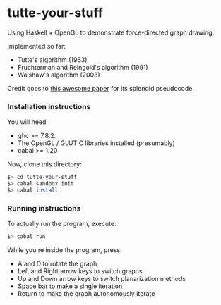 # tutte-your-stuff

Using Haskell + OpenGL to demonstrate force-directed graph drawing.

Implemented so far:
* Tutte's algorithm (1963)
* Fruchterman and Reingold's algorithm (1991)
* Walshaw's algorithm (2003)

Credit goes to [this awesome paper] for its splendid pseudocode.

### Installation instructions
You will need
* ghc >= 7.8.2.
* The OpenGL / GLUT C libraries installed (presumably)
* cabal >= 1.20

Now, clone this directory:
```sh
$> cd tutte-your-stuff
$> cabal sandbox init
$> cabal install
```

### Running instructions
To actually run the program, execute:
```sh
$> cabal run
```

While you're inside the program, press:
* A and D to rotate the graph
* Left and Right arrow keys to switch graphs
* Up and Down arrow keys to switch planarization methods
* Space bar to make a single iteration
* Return to make the graph autonomously iterate

[this awesome paper]:https://cs.brown.edu/~rt/gdhandbook/chapters/force-directed.pdf
